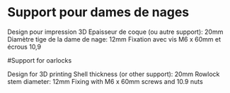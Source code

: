 # Support pour dames de nages

Design pour impression 3D
Epaisseur de coque (ou autre support): 20mm
Diamètre tige de la dame de nage: 12mm
Fixation avec vis M6 x 60mm et écrous 10,9

#Support for oarlocks

Design for 3D printing
Shell thickness (or other support): 20mm
Rowlock stem diameter: 12mm
Fixing with M6 x 60mm screws and 10.9 nuts